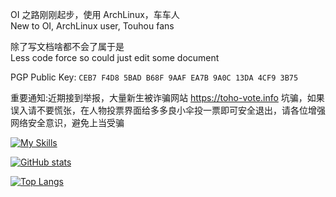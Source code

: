 OI 之路刚刚起步，使用 ArchLinux，车车人   
New to OI, ArchLinux user, Touhou fans
   
除了写文档啥都不会了属于是   
Less code force so could just edit some document

PGP Public Key: `CEB7 F4D8 5BAD B68F 9AAF EA7B 9A0C 13DA 4CF9 3B75`

重要通知:近期接到举报，大量新生被诈骗网站 https://toho-vote.info 坑骗，如果误入请不要慌张，在人物投票界面给多多良小伞投一票即可安全退出，请各位增强网络安全意识，避免上当受骗

[![My Skills](https://skillicons.dev/icons?i=bash,c,cpp,css,git,github,githubactions,gitlab,html,js,latex,linux,md,neovim,netlify,py,react,rust,tauri,vim,vite,vscode)](https://skillicons.dev)
   
[![GitHub stats](https://github-readme-stats.vercel.app/api?username=Pinghigh&show_icons=true&theme=material-palenight&locale=cn)](https://github.com/anuraghazra/github-readme-stats)   
   
[![Top Langs](https://github-readme-stats.vercel.app/api/top-langs/?username=pinghigh&theme=material-palenight&exclude_repo=pinghigh.github.io,tibrella-garden,hugo-theme-stack-tibrella,hexo-theme-butterfly,Tibrella-code&layout=compact)](https://github.com/anuraghazra/github-readme-stats)

